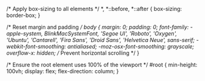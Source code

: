 /* Apply box-sizing to all elements */
*,
*::before,
*::after {
    box-sizing: border-box;
}

/* Reset margin and padding */
body {
    margin: 0;
    padding: 0;
    font-family: -apple-system, BlinkMacSystemFont, 'Segoe UI', 'Roboto', 'Oxygen',
        'Ubuntu', 'Cantarell', 'Fira Sans', 'Droid Sans', 'Helvetica Neue', sans-serif;
    -webkit-font-smoothing: antialiased;
    -moz-osx-font-smoothing: grayscale;
    overflow-x: hidden; /* Prevent horizontal scrolling */
}

/* Ensure the root element uses 100% of the viewport */
#root {
    min-height: 100vh;
    display: flex;
    flex-direction: column;
}
